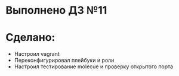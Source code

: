 # Выполнено ДЗ №11

# Cделано:

- Настроил vagrant
- Переконфигурировал плейбуки и роли
- Настроил тестирование molecue и проверку открытого порта
